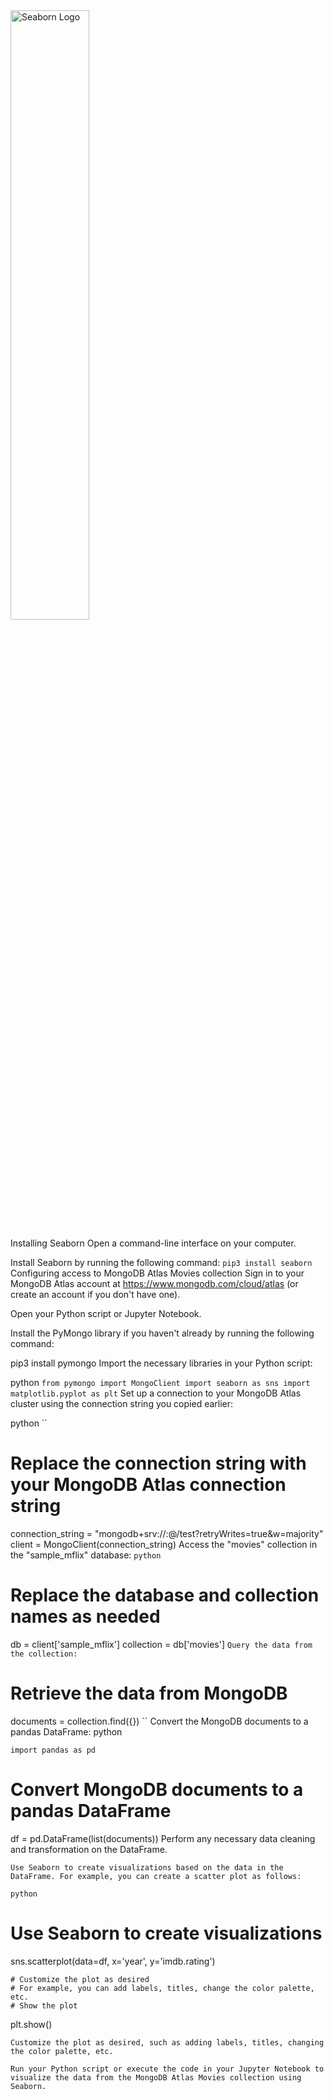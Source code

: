 <img src="https://img.appsious.com/logo/seaborn.jpg" alt="Seaborn Logo" width="50%">

Installing Seaborn
Open a command-line interface on your computer.

Install Seaborn by running the following command:
``
pip3 install seaborn
``
Configuring access to MongoDB Atlas Movies collection
Sign in to your MongoDB Atlas account at https://www.mongodb.com/cloud/atlas (or create an account if you don't have one).

Open your Python script or Jupyter Notebook.

Install the PyMongo library if you haven't already by running the following command:

pip3 install pymongo
Import the necessary libraries in your Python script:

python
``
from pymongo import MongoClient
import seaborn as sns
import matplotlib.pyplot as plt
``
Set up a connection to your MongoDB Atlas cluster using the connection string you copied earlier:

python
``
# Replace the connection string with your MongoDB Atlas connection string
connection_string = "mongodb+srv://<username>:<password>@<cluster-address>/test?retryWrites=true&w=majority"
client = MongoClient(connection_string)
Access the "movies" collection in the "sample_mflix" database:
``
python
``
# Replace the database and collection names as needed
db = client['sample_mflix']
collection = db['movies']
``
Query the data from the collection:
``
# Retrieve the data from MongoDB
documents = collection.find({})
``
Convert the MongoDB documents to a pandas DataFrame:
python
```
import pandas as pd
```
# Convert MongoDB documents to a pandas DataFrame
df = pd.DataFrame(list(documents))
Perform any necessary data cleaning and transformation on the DataFrame.
```
Use Seaborn to create visualizations based on the data in the DataFrame. For example, you can create a scatter plot as follows:

python
```
# Use Seaborn to create visualizations
sns.scatterplot(data=df, x='year', y='imdb.rating')
```
# Customize the plot as desired
# For example, you can add labels, titles, change the color palette, etc.
# Show the plot
```
plt.show()
```
Customize the plot as desired, such as adding labels, titles, changing the color palette, etc.

Run your Python script or execute the code in your Jupyter Notebook to visualize the data from the MongoDB Atlas Movies collection using Seaborn.
